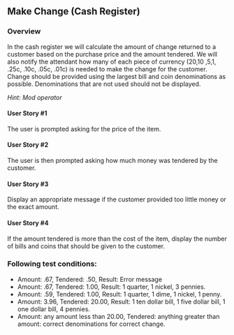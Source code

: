 ## Make Change (Cash Register)

### Overview

In the cash register we will calculate the amount of change returned to a customer based on the purchase price and the amount tendered. We will also notify the attendant how many of each piece of currency ($20 ,$10 ,$5 ,$1, .25c, .10c, .05c, .01c) is needed to make the change for the customer. Change should be provided using the largest bill and coin denominations as possible. Denominations that are not used should not be displayed.

*Hint: Mod operator*

#### User Story #1

The user is prompted asking for the price of the item.

#### User Story #2

The user is then prompted asking how much money was tendered by the customer.

#### User Story #3

Display an appropriate message if the customer provided too little money or the exact amount.

#### User Story #4

If the amount tendered is more than the cost of the item, display the number of bills and coins that should be given to the customer.

### Following test conditions:

* Amount: .67, Tendered: .50, Result: Error message
* Amount: .67, Tendered: 1.00, Result: 1 quarter, 1 nickel, 3 pennies.
* Amount: .59, Tendered: 1.00, Result: 1 quarter, 1 dime, 1 nickel, 1 penny.
* Amount: 3.96, Tendered: 20.00, Result: 1 ten dollar bill, 1 five dollar bill, 1 one dollar bill, 4 pennies.
* Amount: any amount less than 20.00, Tendered: anything greater than amount: correct denominations for correct change.

